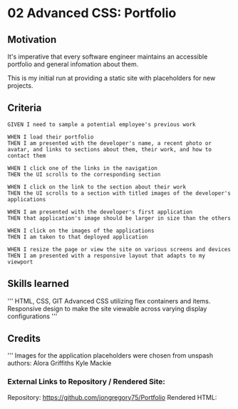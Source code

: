 # 02 Advanced CSS: Portfolio

## Motivation

It's imperative that every software engineer maintains an accessible portfolio and general infomation about them.

This is my initial run at providing a static site with placeholders for new projects.

## Criteria
```
GIVEN I need to sample a potential employee's previous work

WHEN I load their portfolio
THEN I am presented with the developer's name, a recent photo or avatar, and links to sections about them, their work, and how to contact them

WHEN I click one of the links in the navigation
THEN the UI scrolls to the corresponding section

WHEN I click on the link to the section about their work
THEN the UI scrolls to a section with titled images of the developer's applications

WHEN I am presented with the developer's first application
THEN that application's image should be larger in size than the others

WHEN I click on the images of the applications
THEN I am taken to that deployed application

WHEN I resize the page or view the site on various screens and devices
THEN I am presented with a responsive layout that adapts to my viewport
```


## Skills learned
'''
HTML, CSS, GIT
Advanced CSS utilizing flex containers and items.
Responsive design to make the site viewable across varying display configurations
'''

## Credits
'''
Images for the application placeholders were chosen from unspash authors:
Alora Griffiths
Kyle Mackie

### External Links to Repository / Rendered Site:
Repository: https://github.com/jongregory75/Portfolio
Rendered HTML: 

